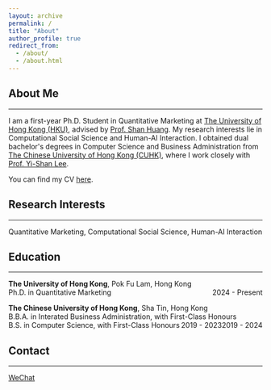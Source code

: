 ```yaml
---
layout: archive
permalink: /
title: "About"
author_profile: true
redirect_from: 
  - /about/
  - /about.html
---
```


## About Me
---
I am a first-year Ph.D. Student in Quantitative Marketing at <a href="https://www.hku.hk/" target="_blank">The University of Hong Kong (HKU)</a>, advised by <a href="https://www.shanhhuang.com/" target="_blank">Prof. Shan Huang</a>. My research interests lie in Computational Social Science and Human-AI Interaction. I obtained dual bachelor's degrees in Computer Science and Business Administration from <a href="https://www.cuhk.edu.hk/english/index.html" target="_blank">The Chinese University of Hong Kong (CUHK)</a>, where I work closely with <a href="https://sites.google.com/view/yi-shanlee" target="_blank">Prof. Yi-Shan Lee</a>. 

You can find my CV <a href="../files/CV.pdf" target="_blank">here</a>.

## Research Interests
---
Quantitative Marketing, Computational Social Science, Human-AI Interaction

## Education
---
**The University of Hong Kong**, Pok Fu Lam, Hong Kong \
Ph.D. in Quantitative Marketing <span style="float: right;">2024 - Present</span> 

**The Chinese University of Hong Kong**, Sha Tin, Hong Kong \
B.B.A. in Interated Business Administration, with First-Class Honours <span style="float: right;">2019 - 2024</span> \
B.S. in Computer Science, with First-Class Honours <span style="float: right;">2019 - 2023</span>  

## Contact
---
[WeChat](../images/wechat.jpg)
